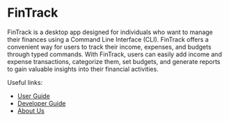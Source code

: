 # FinTrack

FinTrack is a desktop app designed for individuals who want to manage their finances using a Command Line Interface (CLI). FinTrack offers a convenient way for users to track their income, expenses, and budgets through typed commands. With FinTrack, users can easily add income and expense transactions, categorize them, set budgets, and generate reports to gain valuable insights into their financial activities.

Useful links:
* [User Guide](UserGuide.md)
* [Developer Guide](DeveloperGuide.md)
* [About Us](AboutUs.md)
